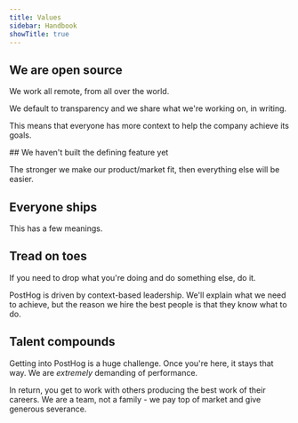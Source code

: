 ```yaml
---
title: Values
sidebar: Handbook
showTitle: true
---
```


## We are open source

We work all remote, from all over the world.

We default to transparency and we share what we're working on, in writing.

This means that everyone has more context to help the company achieve its goals.

## We haven't built the defining feature yet

The stronger we make our product/market fit, then everything else will be easier.

## Everyone ships

This has a few meanings.

## Tread on toes

If you need to drop what you're doing and do something else, do it.

PostHog is driven by context-based leadership. We'll explain what we need to achieve, but the reason we hire the best people is that they know what to do.

## Talent compounds

Getting into PostHog is a huge challenge. Once you're here, it stays that way. We are *extremely* demanding of performance.

In return, you get to work with others producing the best work of their careers. We are a team, not a family - we pay top of market and give generous severance.